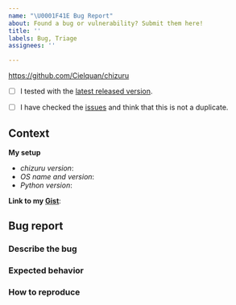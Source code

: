 ```yaml
---
name: "\U0001F41E Bug Report"
about: Found a bug or vulnerability? Submit them here!
title: ''
labels: Bug, Triage
assignees: ''

---
```


<!--
    First of all thank you for discovering and submitting an issue.

    Before submitting the issue please check the checklist below and
    make sure that all boxes are ticked after you have fulfilled their tasks.
-->
https://github.com/Cielquan/chizuru
<!-- For checking the box add an `x` between the brackets like so: [x] -->
- [ ] I tested with the [latest released version](https://github.com/Cielquan/chizuru/releases/latest).
- [ ] I have checked the [issues](https://github.com/Cielquan/chizuru/issues) and think that this is not a duplicate.


<!-- Now please share some context information with us. -->
## Context

**My setup**

- *chizuru version*:
- *OS name and version*:
- *Python version*:

<!--
    If you have files or command line outputs to share
    please put them into a gist and add the link below.
    https://gist.github.com/
-->

**Link to my [Gist](https://gist.github.com/)**:
<!-- Replace with link -->


## Bug report
<!--
    Now please explain your issue, please be descriptive.
    The three sections below may help you to structure your report.
    If you cannot make use of the sections you may omit and delete them.
-->

### Describe the bug
<!-- A clear and concise description of what the bug is. -->


### Expected behavior
<!-- A clear and concise description of what you expected to happen. -->


### How to reproduce
<!--
    Steps to reproduce the behavior:
    1. Go to '...'
    2. Click on '....'
    3. Scroll down to '....'
    4. See error
-->
